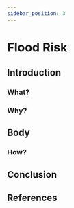 ```yaml
---
sidebar_position: 3
---
```


 # Flood Risk

 ## Introduction
### What?

### Why?

## Body
### How?

## Conclusion

## References